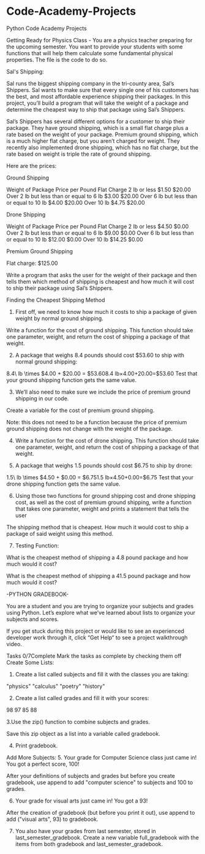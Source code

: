 # Code-Academy-Projects
Python Code Academy Projects

Getting Ready for Physics Class - You are a physics teacher preparing for the upcoming semester. You want to provide your students with some functions that will help them calculate some fundamental physical properties. The file is the code to do so.


Sal's Shipping:

Sal runs the biggest shipping company in the tri-county area, Sal’s Shippers. Sal wants to make sure that every single one of his customers has the best, and most affordable experience shipping their packages. In this project, you’ll build a program that will take the weight of a package and determine the cheapest way to ship that package using Sal’s Shippers.

Sal’s Shippers has several different options for a customer to ship their package. They have ground shipping, which is a small flat charge plus a rate based on the weight of your package. Premium ground shipping, which is a much higher flat charge, but you aren’t charged for weight. They recently also implemented drone shipping, which has no flat charge, but the rate based on weight is triple the rate of ground shipping.

Here are the prices:

Ground Shipping

Weight of Package	Price per Pound	Flat Charge
2 lb or less	$1.50	$20.00
Over 2 lb but less than or equal to 6 lb	$3.00	$20.00
Over 6 lb but less than or equal to 10 lb	$4.00	$20.00
Over 10 lb	$4.75	$20.00

Drone Shipping

Weight of Package	Price per Pound	Flat Charge
2 lb or less	$4.50	$0.00
Over 2 lb but less than or equal to 6 lb	$9.00	$0.00
Over 6 lb but less than or equal to 10 lb	$12.00	$0.00
Over 10 lb	$14.25	$0.00

Premium Ground Shipping

Flat charge: $125.00


Write a program that asks the user for the weight of their package and then tells them which method of shipping is cheapest and how much it will cost to ship their package using Sal’s Shippers.


Finding the Cheapest Shipping Method

1. First off, we need to know how much it costs to ship a package of given weight by normal ground shipping.

Write a function for the cost of ground shipping. This function should take one parameter, weight, and return the cost of shipping a package of that weight.

2. A package that weighs 8.4 pounds should cost $53.60 to ship with normal ground shipping:

8.4\ lb \times \$4.00 + \$20.00 = \$53.608.4 lb×$4.00+$20.00=$53.60
Test that your ground shipping function gets the same value.

3. We’ll also need to make sure we include the price of premium ground shipping in our code.

Create a variable for the cost of premium ground shipping.

Note: this does not need to be a function because the price of premium ground shipping does not change with the weight of the package.

4. Write a function for the cost of drone shipping. This function should take one parameter, weight, and return the cost of shipping a package of that weight.

5. A package that weighs 1.5 pounds should cost $6.75 to ship by drone:

1.5\ lb \times \$4.50 + \$0.00 = \$6.751.5 lb×$4.50+$0.00=$6.75
Test that your drone shipping function gets the same value.

6. Using those two functions for ground shipping cost and drone shipping cost, as well as the cost of premium ground shipping, write a function that takes one parameter, weight and prints a statement that tells the user

The shipping method that is cheapest.
How much it would cost to ship a package of said weight using this method.

7. Testing Function:

What is the cheapest method of shipping a 4.8 pound package and how much would it cost?

What is the cheapest method of shipping a 41.5 pound package and how much would it cost?




-PYTHON GRADEBOOK-

You are a student and you are trying to organize your subjects and grades using Python. Let’s explore what we’ve learned about lists to organize your subjects and scores.

If you get stuck during this project or would like to see an experienced developer work through it, click “Get Help“ to see a project walkthrough video.

Tasks
0/7Complete
Mark the tasks as complete by checking them off 
Create Some Lists:

1. Create a list called subjects and fill it with the classes you are taking:

"physics"
"calculus"
"poetry"
"history"

2. Create a list called grades and fill it with your scores:

98
97
85
88

3.Use the zip() function to combine subjects and grades.

Save this zip object as a list into a variable called gradebook.

4. Print gradebook.


Add More Subjects:
5. Your grade for Computer Science class just came in! You got a perfect score, 100!

After your definitions of subjects and grades but before you create gradebook, use append to add "computer science" to subjects and 100 to grades.

6. Your grade for visual arts just came in! You got a 93!

After the creation of gradebook (but before you print it out), use append to add ("visual arts", 93) to gradebook.

7. You also have your grades from last semester, stored in last_semester_gradebook. Create a new variable full_gradebook with the items from both gradebook and last_semester_gradebook.
